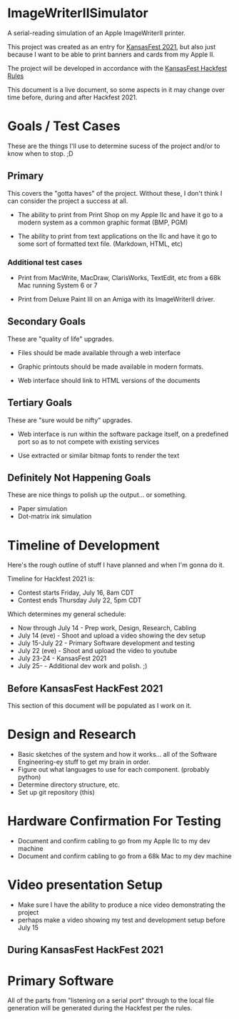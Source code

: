 # ImageWriterIISimulator
A serial-reading simulation of an Apple ImageWriterII printer.

This project was created as an entry for
[KansasFest 2021](https://www.kansasfest.org/), but also just
because I want to be able to print banners and cards from my Apple II.

The project will be developed in accordance with the 
[KansasFest Hackfest Rules](https://www.kansasfest.org/hackfest-rules/)

This document is a live document, so some aspects in it may change over
time before, during and after Hackfest 2021.

# Goals / Test Cases

These are the things I'll use to determine sucess of the project and/or
to know when to stop. ;D

## Primary

This covers the "gotta haves" of the project. Without these, I don't
think I can consider the project a success at all.

* The ability to print from Print Shop on my Apple IIc and have it go to
a modern system as a common graphic format (BMP, PGM)

* The ability to print from text applications on the IIc and have it go
to some sort of formatted text file. (Markdown, HTML, etc)


### Additional test cases

* Print from MacWrite, MacDraw, ClarisWorks, TextEdit, etc from a 68k Mac 
running System 6 or 7

* Print from Deluxe Paint III on an Amiga with its ImageWriterII driver.


## Secondary Goals

These are "quality of life" upgrades.

* Files should be made available through a web interface

* Graphic printouts should be made available in modern formats.

* Web interface should link to HTML versions of the documents


## Tertiary Goals

These are "sure would be nifty" upgrades.

* Web interface is run within the software package itself, on a predefined port so as to not compete with existing services

* Use extracted or similar bitmap fonts to render the text 


## Definitely Not Happening Goals

These are nice things to polish up the output... or something.

* Paper simulation
* Dot-matrix ink simulation 


# Timeline of Development

Here's the rough outline of stuff I have planned and when I'm gonna do it.

Timeline for Hackfest 2021 is:

* Contest starts Friday, July 16, 8am CDT
* Contest ends Thursday July 22, 5pm CDT

Which determines my general schedule:

* Now through July 14 - Prep work, Design, Research, Cabling
* July 14 (eve) - Shoot and upload a video showing the dev setup
* July 15-July 22 - Primary Software development and testing
* July 22 (eve) - Shoot and upload the video to youtube
* July 23-24 - KansasFest 2021
* July 25- - Additional dev work and polish.  ;)

## Before KansasFest HackFest 2021

This section of this document will be populated as I work on it.

# Design and Research

* Basic sketches of the system and how it works... all of the Software Engineering-ey stuff to get my brain in order.
* Figure out what languages to use for each component. (probably python)
* Determine directory structure, etc.
* Set up git repository (this)

# Hardware Confirmation For Testing

* Document and confirm cabling to go from my Apple IIc to my dev machine
* Document and confirm cabling to go from a 68k Mac to my dev machine


# Video presentation Setup

* Make sure I have the ability to produce a nice video demonstrating the project
* perhaps make a video showing my test and development setup before July 15

## During KansasFest HackFest 2021

# Primary Software

All of the parts from "listening on a serial port" through to the local
file generation will be generated during the Hackfest per the rules.

